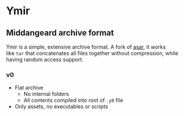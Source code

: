 # Ymir

## Middangeard archive format

Ymir is a simple, extensive archive format.
A fork of [asar](https://github.com/electron/asar), it works like `tar` that concatenates all files together without compression, while having random access support.

### v0
- Flat archive
	- No internal folders
	- All contents compiled into root of `.y0` file 
- Only assets, no executables or scripts